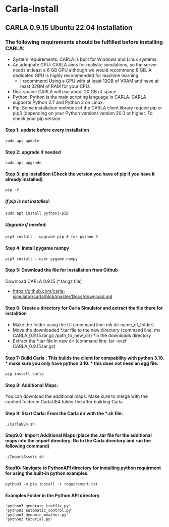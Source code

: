 # Carla-Install
## CARLA 0.9.15 Ubuntu 22.04 Installation 

### The following requirements should be fulfilled before installing CARLA:

- System requirements: CARLA is built for Windows and Linux systems.
- An adequate GPU: CARLA aims for realistic simulations, so the server needs at least a 6 GB GPU although we would recommend 8 GB. A dedicated GPU is highly recommended for machine learning.
    - I recommend Using a GPU with at least 12GB of VRAM and have at least 32GM of RAM for your CPU. 
- Disk space: CARLA will use about 20 GB of space.
- Python: Python is the main scripting language in CARLA. CARLA supports Python 2.7 and Python 3 on Linux.
- Pip: Some installation methods of the CARLA client library require pip or pip3 (depending on your Python version) version 20.3 or higher. To check your pip version:

#### Step 1: update before every installation
    sudo apt update
  
#### Step 2: upgrade if needed
    sudo apt upgrade
  
#### Step 3: pip installtion (Check the version you have of pip if you have it already installed)
    pip -V   

##### If pip is not installed:
    sudo apt install python3-pip

##### Upgrade if needed:
    pip3 install --upgrade pip # for python 3

#### Step 4: Install pygame numpy
    pip3 install --user pygame numpy

#### Step 5: Download the file for installation from Github
Download CARLA 0.9.15 (*.tar.gz file)
- https://github.com/carla-simulator/carla/blob/master/Docs/download.md

#### Step 6: Create a directory for Carla Simulator and extract the file there for installtion
- Make the folder using the UI (command line: mk dir name_of_folder)
- Move the downloaded *.tar file to the new directory (command line: mv CARLA_0.9.15.tar.gz /path_to_new_dir) *in the downloads directory
- Extract the *.tar file in new dir (command line: tar -xvzf CARLA_0.9.15.tar.gz)

#### Step 7: Build Carla : This builds the client for compability with python 3.10. * make sure you only have python 3.10. * this does not need an egg file. 
    pip install carla

#### Step 8: Additional Maps:
You can download the additional maps. Make sure to merge with the content folder in CarlaUE4 folder the after building Carla  

#### Step 9: Start Carla: From the Carla dir with the *.sh file:
    ./CarlaUE4.sh

#### Step9.0: Import Additional Maps (place the .tar file for the additional maps into the import directory. Go to the Carla directory and run the following command)
    ./ImportAssets.sh
    
#### Step10: Navigate to PythonAPI directory for installing python requirment for using the built-in python examples. 
    python3 -m pip install -r requirement.txt

#### Examples Folder in the Python API directory
    'python3 generate_traffic.py'
    'python3 automatic_control.py'
    'python3 dynamic_weather.py'
    'python3 tutorial.py'


 
